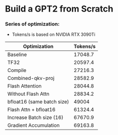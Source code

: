 Build a GPT2 from Scratch
====

### Series of optimization:

 * Tokens/s is based on NVIDIA RTX 3090Ti

| Optimization               | Tokens/s    |
|----------------------------|-------------|
| Baseline                   | 17048.7     |
| TF32                       | 20597.4     |
| Compile                    | 27216.3     |
| Combined-qkv-proj          | 28582.9     |
| Flash Attention            | 28044.8     |
| Without Flash Attn         | 28834.2     |
| bfloat16 (same batch size) | 49004       |
| Flash Attn + bfloat16      | 61324.4     |
| Increase Batch size (16)   | 67670.9     |
| Gradient Accumulation      | 69163.8     |


